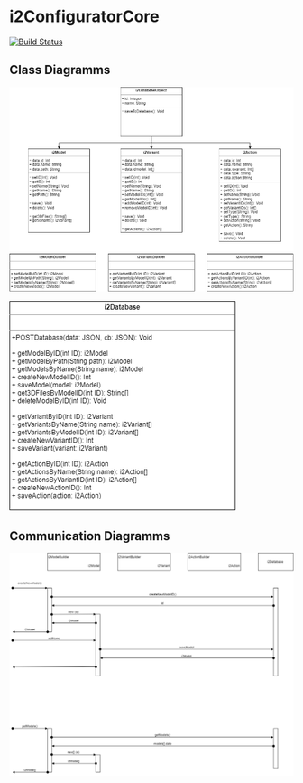 # i2ConfiguratorCore

[![Build Status](https://travis-ci.org/donalffons/i2ConfiguratorCore.svg?branch=master)](https://travis-ci.org/donalffons/i2ConfiguratorCore)

## Class Diagramms

![](https://github.com/donalffons/i2Configurator/blob/master/documentation/i2ConfiguratorCore/Class%20Diagramms.png)

![](https://github.com/donalffons/i2Configurator/blob/master/documentation/i2ConfiguratorCore/Class%20Diagramm-%20I2Database.png?raw=true)

## Communication Diagramms
![](https://github.com/donalffons/i2Configurator/blob/master/documentation/i2ConfiguratorCore/Communication%20Diagramms.png)

